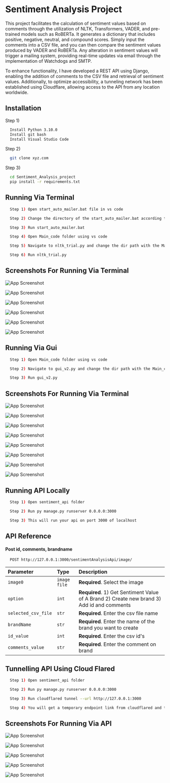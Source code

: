 
# Sentiment Analysis Project

This project facilitates the calculation of sentiment values based on comments through the utilization of NLTK, Transformers, VADER, and pre-trained models such as RoBERTa. It generates a dictionary that includes positive, negative, neutral, and compound scores. Simply input the comments into a CSV file, and you can then compare the sentiment values produced by VADER and RoBERTa. Any alteration in sentiment values will trigger a mailing system, providing real-time updates via email through the implementation of Watchdogs and SMTP.

To enhance functionality, I have developed a REST API using Django, enabling the addition of comments to the CSV file and retrieval of sentiment values. Additionally, to optimize accessibility, a tunneling network has been established using Cloudflare, allowing access to the API from any location worldwide.


## Installation

Step 1)

```bash
  Install Python 3.10.0
  Install git bash
  Install Visual Studio Code
```

Step 2)

```bash
  git clone xyz.com
```

Step 3)

```bash
  cd Sentiment_Analysis_project
  pip install -r requirements.txt
```


    
## Running Via Terminal



```bash
  Step 1) Open start_auto_mailer.bat file in vs code

  Step 2) Change the directory of the start_auto_mailer.bat according to your path.

  Step 3) Run start_auto_mailer.bat

  Step 4) Open Main_code folder using vs code

  Step 5) Navigate to nltk_trial.py and change the dir path with the Main_code folder path.

  Step 6) Run nltk_trial.py
```
## Screenshots For Running Via Terminal

![App Screenshot](https://github.com/Ekaghni/sentiment_analysis_project/blob/main/Screenshots/Screenshot%20(58).png)

![App Screenshot](https://github.com/Ekaghni/sentiment_analysis_project/blob/main/Screenshots/Screenshot%20(59).png)

![App Screenshot](https://github.com/Ekaghni/sentiment_analysis_project/blob/main/Screenshots/Screenshot%20(60).png)

![App Screenshot](https://github.com/Ekaghni/sentiment_analysis_project/blob/main/Screenshots/Screenshot%20(61).png)

![App Screenshot](https://github.com/Ekaghni/sentiment_analysis_project/blob/main/Screenshots/Screenshot%20(62).png)

![App Screenshot](https://github.com/Ekaghni/sentiment_analysis_project/blob/main/Screenshots/Screenshot%20(63).png)





## Running Via Gui

```bash
  Step 1) Open Main_code folder using vs code

  Step 2) Navigate to gui_v2.py and change the dir path with the Main_code folder path.

  Step 3) Run gui_v2.py
```
## Screenshots For Running Via Terminal

![App Screenshot](https://github.com/Ekaghni/sentiment_analysis_project/blob/main/Screenshots/Screenshot%20(64).png)

![App Screenshot](https://github.com/Ekaghni/sentiment_analysis_project/blob/main/Screenshots/Screenshot%20(65).png)

![App Screenshot](https://github.com/Ekaghni/sentiment_analysis_project/blob/main/Screenshots/Screenshot%20(66).png)

![App Screenshot](https://github.com/Ekaghni/sentiment_analysis_project/blob/main/Screenshots/Screenshot%20(67).png)

![App Screenshot](https://github.com/Ekaghni/sentiment_analysis_project/blob/main/Screenshots/Screenshot%20(68).png)

![App Screenshot](https://github.com/Ekaghni/sentiment_analysis_project/blob/main/Screenshots/Screenshot%20(69).png)

![App Screenshot](https://github.com/Ekaghni/sentiment_analysis_project/blob/main/Screenshots/Screenshot%20(70).png)

![App Screenshot](https://github.com/Ekaghni/sentiment_analysis_project/blob/main/Screenshots/Screenshot%20(71).png)





## Running API Locally


```bash
  Step 1) Open sentiment_api folder

  Step 2) Run py manage.py runserver 0.0.0.0:3000

  Step 3) This will run your api on port 3000 of localhost
```
## API Reference

#### Post id, comments, brandname

```http
  POST http://127.0.0.1:3000/sentimentAnalysisApi/image/
```

| Parameter | Type     | Description                |
| :-------- | :------- | :------------------------- |
| `image0` | `image file` | **Required**. Select the image |
| `option` | `int` | **Required**. 1) Get Sentiment Value of A Brand        2) Create new brand 3) Add id and comments |
| `selected_csv_file` | `str` | **Required**. Enter the csv file name |
| `brandName` | `str` | **Required**. Enter the name of the brand you want to create |
| `id_value` | `int` | **Required**. Enter the csv id's |
| `comments_value` | `str` | **Required**. Enter the comment on brand |


## Tunnelling API Using Cloud Flared

```bash
  Step 1) Open sentiment_api folder

  Step 2) Run py manage.py runserver 0.0.0.0:3000

  Step 3) Run cloudflared tunnel --url http://127.0.0.1:3000

  Step 4) You will get a temporary endpoint link from cloudflared and through this link you can access the api from anywhere around the world
```
## Screenshots For Running Via API

![App Screenshot](https://github.com/Ekaghni/sentiment_analysis_project/blob/main/Screenshots/Screenshot%20(72).png)

![App Screenshot](https://github.com/Ekaghni/sentiment_analysis_project/blob/main/Screenshots/Screenshot%20(73).png)

![App Screenshot](https://github.com/Ekaghni/sentiment_analysis_project/blob/main/Screenshots/Screenshot%20(74).png)

![App Screenshot](https://github.com/Ekaghni/sentiment_analysis_project/blob/main/Screenshots/Screenshot%20(75).png)

![App Screenshot](https://github.com/Ekaghni/sentiment_analysis_project/blob/main/Screenshots/Screenshot%20(76).png)





